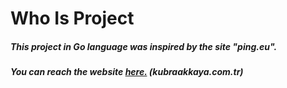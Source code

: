 #  Who Is Project #

##### This project in Go language was inspired by the site "ping.eu".    

 ##### You can reach the website [ here.](https://kubraakkaya.com.tr/) (kubraakkaya.com.tr)
